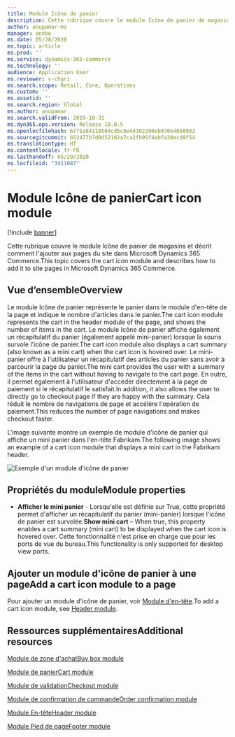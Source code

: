 ```yaml
---
title: Module Icône de panier
description: Cette rubrique couvre le module Icône de panier de magasins et décrit comment l'ajouter aux pages du site dans Microsoft Dynamics 365 Commerce.
author: anupamar-ms
manager: annbe
ms.date: 05/28/2020
ms.topic: article
ms.prod: ''
ms.service: dynamics-365-commerce
ms.technology: ''
audience: Application User
ms.reviewer: v-chgri
ms.search.scope: Retail, Core, Operations
ms.custom: ''
ms.assetid: ''
ms.search.region: Global
ms.author: anupamar
ms.search.validFrom: 2019-10-31
ms.dyn365.ops.version: Release 10.0.5
ms.openlocfilehash: 6771a84118504cd5c8e44302380eb970e4658902
ms.sourcegitcommit: b52477b7d0d52102a7ca2fb95f4ebfa30ecd9f54
ms.translationtype: HT
ms.contentlocale: fr-FR
ms.lasthandoff: 05/29/2020
ms.locfileid: "3411087"
---
```

# <a name="cart-icon-module"></a><span data-ttu-id="a7b31-103">Module Icône de panier</span><span class="sxs-lookup"><span data-stu-id="a7b31-103">Cart icon module</span></span>

[!include [banner](includes/banner.md)]

<span data-ttu-id="a7b31-104">Cette rubrique couvre le module Icône de panier de magasins et décrit comment l'ajouter aux pages du site dans Microsoft Dynamics 365 Commerce.</span><span class="sxs-lookup"><span data-stu-id="a7b31-104">This topic covers the cart icon module and describes how to add it to site pages in Microsoft Dynamics 365 Commerce.</span></span>

## <a name="overview"></a><span data-ttu-id="a7b31-105">Vue d’ensemble</span><span class="sxs-lookup"><span data-stu-id="a7b31-105">Overview</span></span>

<span data-ttu-id="a7b31-106">Le module Icône de panier représente le panier dans le module d'en-tête de la page et indique le nombre d'articles dans le panier.</span><span class="sxs-lookup"><span data-stu-id="a7b31-106">The cart icon module represents the cart in the header module of the page, and shows the number of items in the cart.</span></span> <span data-ttu-id="a7b31-107">Le module Icône de panier affiche également un récapitulatif du panier (également appelé mini-panier) lorsque la souris survole l'icône de panier.</span><span class="sxs-lookup"><span data-stu-id="a7b31-107">The cart icon module also displays a cart summary (also known as a mini cart) when the cart icon is hovered over.</span></span> <span data-ttu-id="a7b31-108">Le mini-panier offre à l'utilisateur un récapitulatif des articles du panier sans avoir à parcourir la page du panier.</span><span class="sxs-lookup"><span data-stu-id="a7b31-108">The mini cart provides the user with a summary of the items in the cart without having to navigate to the cart page.</span></span> <span data-ttu-id="a7b31-109">En outre, il permet également à l'utilisateur d'accéder directement à la page de paiement si le récapitulatif le satisfait.</span><span class="sxs-lookup"><span data-stu-id="a7b31-109">In addition, it also allows the user to directly go to checkout page if they are happy with the summary.</span></span> <span data-ttu-id="a7b31-110">Cela réduit le nombre de navigations de page et accélère l'opération de paiement.</span><span class="sxs-lookup"><span data-stu-id="a7b31-110">This reduces the number of page navigations and makes checkout faster.</span></span> 

<span data-ttu-id="a7b31-111">L'image suivante montre un exemple de module d'icône de panier qui affiche un mini panier dans l'en-tête Fabrikam.</span><span class="sxs-lookup"><span data-stu-id="a7b31-111">The following image shows an example of a cart icon module that displays a mini cart in the Fabrikam header.</span></span>

![Exemple d'un module d'icône de panier](./media/ecommerce-Minicart.PNG)

## <a name="module-properties"></a><span data-ttu-id="a7b31-113">Propriétés du module</span><span class="sxs-lookup"><span data-stu-id="a7b31-113">Module properties</span></span>

- <span data-ttu-id="a7b31-114">**Afficher le mini panier** - Lorsqu'elle est définie sur True, cette propriété permet d'afficher un récapitulatif du panier (mini-panier) lorsque l'icône de panier est survolée.</span><span class="sxs-lookup"><span data-stu-id="a7b31-114">**Show mini cart** – When true, this property enables a cart summary (mini cart) to be displayed when the cart icon is hovered over.</span></span> <span data-ttu-id="a7b31-115">Cette fonctionnalité n'est prise en charge que pour les ports de vue du bureau.</span><span class="sxs-lookup"><span data-stu-id="a7b31-115">This functionality is only supported for desktop view ports.</span></span>


## <a name="add-a-cart-icon-module-to-a-page"></a><span data-ttu-id="a7b31-116">Ajouter un module d'icône de panier à une page</span><span class="sxs-lookup"><span data-stu-id="a7b31-116">Add a cart icon module to a page</span></span>

<span data-ttu-id="a7b31-117">Pour ajouter un module d'icône de panier, voir [Module d'en-tête](author-header-module.md).</span><span class="sxs-lookup"><span data-stu-id="a7b31-117">To add a cart icon module, see [Header module](author-header-module.md).</span></span>


## <a name="additional-resources"></a><span data-ttu-id="a7b31-118">Ressources supplémentaires</span><span class="sxs-lookup"><span data-stu-id="a7b31-118">Additional resources</span></span>

[<span data-ttu-id="a7b31-119">Module de zone d'achat</span><span class="sxs-lookup"><span data-stu-id="a7b31-119">Buy box module</span></span>](add-buy-box.md)

[<span data-ttu-id="a7b31-120">Module de panier</span><span class="sxs-lookup"><span data-stu-id="a7b31-120">Cart module</span></span>](add-cart-module.md)

[<span data-ttu-id="a7b31-121">Module de validation</span><span class="sxs-lookup"><span data-stu-id="a7b31-121">Checkout module</span></span>](add-checkout-module.md)

[<span data-ttu-id="a7b31-122">Module de confirmation de commande</span><span class="sxs-lookup"><span data-stu-id="a7b31-122">Order confirmation module</span></span>](order-confirmation-module.md)

[<span data-ttu-id="a7b31-123">Module En-tête</span><span class="sxs-lookup"><span data-stu-id="a7b31-123">Header module</span></span>](author-header-module.md)

[<span data-ttu-id="a7b31-124">Module Pied de page</span><span class="sxs-lookup"><span data-stu-id="a7b31-124">Footer module</span></span>](author-footer-module.md)
